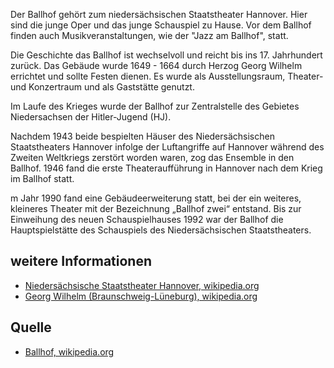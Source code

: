 Der Ballhof gehört zum niedersächsischen Staatstheater Hannover. Hier sind die junge Oper und das junge Schauspiel zu Hause. 
Vor dem Ballhof finden auch Musikveranstaltungen, wie der "Jazz am Ballhof", statt.

Die Geschichte das Ballhof ist wechselvoll und reicht bis ins 17. Jahrhundert zurück. Das Gebäude wurde 1649 - 1664 
durch Herzog Georg Wilhelm errichtet und sollte Festen dienen. Es wurde als Ausstellungsraum, Theater- und Konzertraum und
als Gaststätte genutzt. 

Im Laufe des Krieges wurde der Ballhof zur Zentralstelle des Gebietes Niedersachsen der Hitler-Jugend (HJ).

Nachdem 1943 beide bespielten Häuser des Niedersächsischen Staatstheaters Hannover infolge der Luftangriffe auf Hannover 
während des Zweiten Weltkriegs zerstört worden waren, zog das Ensemble in den Ballhof. 1946 fand die erste Theateraufführung 
in Hannover nach dem Krieg im Ballhof statt.

m Jahr 1990 fand eine Gebäudeerweiterung statt, bei der ein weiteres, kleineres Theater mit der Bezeichnung „Ballhof zwei“ entstand. 
Bis zur Einweihung des neuen Schauspielhauses 1992 war der Ballhof die Hauptspielstätte des Schauspiels des Niedersächsischen Staatstheaters.

weitere Informationen
---------------------

* [Niedersächsische Staatstheater Hannover, wikipedia.org]
* [Georg Wilhelm (Braunschweig-Lüneburg), wikipedia.org]

Quelle
------

* [Ballhof, wikipedia.org]

[Ballhof, wikipedia.org]: https://de.wikipedia.org/wiki/Ballhof
[Niedersächsische Staatstheater Hannover, wikipedia.org]: https://de.wikipedia.org/wiki/Nieders%C3%A4chsische_Staatstheater_Hannover
[Georg Wilhelm (Braunschweig-Lüneburg), wikipedia.org]: https://de.wikipedia.org/wiki/Georg_Wilhelm_(Braunschweig-L%C3%BCneburg)